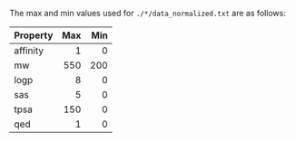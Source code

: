 The max and min values used for `./*/data_normalized.txt` are as follows:

Property| Max| Min
--------|---:|---:
affinity|   1|   0
mw      | 550| 200
logp    |   8|   0
sas     |   5|   0
tpsa    | 150|   0
qed     |   1|   0
